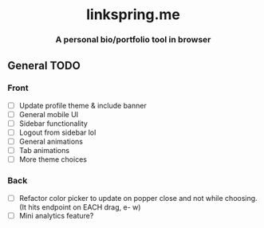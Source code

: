 <div align='center'>
    <h1>linkspring.me</h1>
    <h3>A personal bio/portfolio tool in browser</h3>
</div>

## General TODO

### Front

- [ ] Update profile theme & include banner
- [ ] General mobile UI
- [ ] Sidebar functionality
- [ ] Logout from sidebar lol
- [ ] General animations
- [ ] Tab animations
- [ ] More theme choices

### Back

- [ ] Refactor color picker to update on popper close and not while choosing. (It hits endpoint on EACH drag, e- w)
- [ ] Mini analytics feature?
